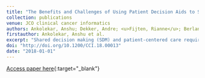 ```yaml
---
title: "The Benefits and Challenges of Using Patient Decision Aids to Support Shared Decision Making in Health Care"
collection: publications
venue: JCO clinical cancer informatics
authors: Ankolekar, Anshu; Dekker, Andre; <u>Fijten, Rianne</u>; Berlanga, Adriana
firstauthor: Ankolekar, Anshu et al.
excerpt: "Shared decision making (SDM) and patient-centered care require patients to actively participate in the decision-making process. Yet with the increasing number and complexity of cancer treatment options, it can be a challenge for patients to evaluate clinical information and make risk-benefit trade-offs to choose the most appropriate treatment. Clinicians face time constraints and communication challenges, which can further hamper the SDM process. In this article, we review patient decision aids (PDAs) as a means of supporting SDM by presenting clinical information and risk data to patients in a format that is accessible and easy to understand. We outline the benefits and limitations of PDAs as well as the challenges in their development, such as a lengthy and complex development process and implementation obstacles. Lastly, we discuss future trends and how change on multiple levels-PDA developers, clinicians, hospital administrators, and health care insurers-can support the use of PDAs and consequently SDM. Through this multipronged approach, patients can be empowered to take an active role in their health and choose treatments that are in line with their values."
doi: "http://doi.org/10.1200/CCI.18.00013"
date: "2018-01-01"
---
```

[Access paper here](10.1200/CCI.18.00013){:target="_blank"}
